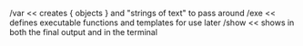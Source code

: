 /var     << creates { objects } and "strings of text" to pass around
/exe     << defines executable functions and templates for use later
/show    << shows in both the final output and in the terminal